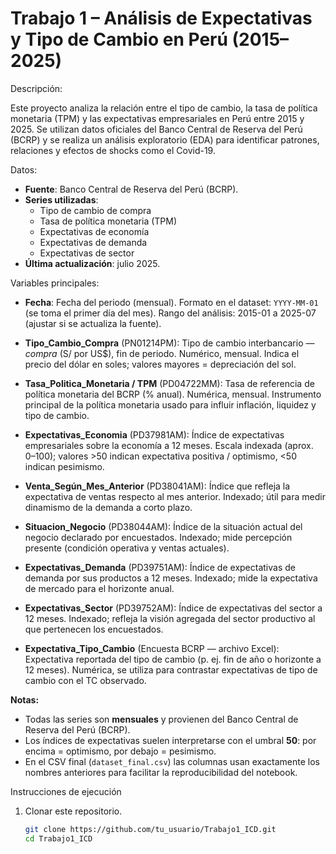 # Trabajo 1 – Análisis de Expectativas y Tipo de Cambio en Perú (2015–2025)

Descripción:

Este proyecto analiza la relación entre el tipo de cambio, la tasa de política monetaria (TPM) y las expectativas empresariales en Perú entre 2015 y 2025. Se utilizan datos oficiales del Banco Central de Reserva del Perú (BCRP) y se realiza un análisis exploratorio (EDA) para identificar patrones, relaciones y efectos de shocks como el Covid-19.

Datos:

- **Fuente**: Banco Central de Reserva del Perú (BCRP).  
- **Series utilizadas**:  
  - Tipo de cambio de compra  
  - Tasa de política monetaria (TPM)  
  - Expectativas de economía  
  - Expectativas de demanda  
  - Expectativas de sector  
- **Última actualización**: julio 2025.

Variables principales:

- **Fecha**: Fecha del periodo (mensual). Formato en el dataset: `YYYY-MM-01` (se toma el primer día del mes). Rango del análisis: 2015-01 a 2025-07 (ajustar si se actualiza la fuente).

- **Tipo_Cambio_Compra** (PN01214PM): Tipo de cambio interbancario — *compra* (S/ por US$), fin de periodo. Numérico, mensual. Indica el precio del dólar en soles; valores mayores = depreciación del sol.

- **Tasa_Politica_Monetaria / TPM** (PD04722MM): Tasa de referencia de política monetaria del BCRP (% anual). Numérica, mensual. Instrumento principal de la política monetaria usado para influir inflación, liquidez y tipo de cambio.

- **Expectativas_Economia** (PD37981AM): Índice de expectativas empresariales sobre la economía a 12 meses. Escala indexada (aprox. 0–100); valores >50 indican expectativa positiva / optimismo, <50 indican pesimismo.

- **Venta_Según_Mes_Anterior** (PD38041AM): Índice que refleja la expectativa de ventas respecto al mes anterior. Indexado; útil para medir dinamismo de la demanda a corto plazo.

- **Situacion_Negocio** (PD38044AM): Índice de la situación actual del negocio declarado por encuestados. Indexado; mide percepción presente (condición operativa y ventas actuales).

- **Expectativas_Demanda** (PD39751AM): Índice de expectativas de demanda por sus productos a 12 meses. Indexado; mide la expectativa de mercado para el horizonte anual.

- **Expectativas_Sector** (PD39752AM): Índice de expectativas del sector a 12 meses. Indexado; refleja la visión agregada del sector productivo al que pertenecen los encuestados.

- **Expectativa_Tipo_Cambio** (Encuesta BCRP — archivo Excel): Expectativa reportada del tipo de cambio (p. ej. fin de año o horizonte a 12 meses). Numérica, se utiliza para contrastar expectativas de tipo de cambio con el TC observado.

**Notas:**  
- Todas las series son **mensuales** y provienen del Banco Central de Reserva del Perú (BCRP).  
- Los índices de expectativas suelen interpretarse con el umbral **50**: por encima = optimismo, por debajo = pesimismo.  
- En el CSV final (`dataset_final.csv`) las columnas usan exactamente los nombres anteriores para facilitar la reproducibilidad del notebook.


Instrucciones de ejecución
1. Clonar este repositorio.  
   ```bash
   git clone https://github.com/tu_usuario/Trabajo1_ICD.git
   cd Trabajo1_ICD
